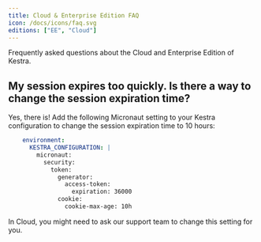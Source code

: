 ```yaml
---
title: Cloud & Enterprise Edition FAQ
icon: /docs/icons/faq.svg
editions: ["EE", "Cloud"]
---
```


Frequently asked questions about the Cloud and Enterprise Edition of Kestra.

## My session expires too quickly. Is there a way to change the session expiration time?

Yes, there is! Add the following Micronaut setting to your Kestra configuration to change the session expiration time to 10 hours:

```yaml
    environment:
      KESTRA_CONFIGURATION: |
        micronaut:
          security:
            token:
              generator:
                access-token:
                  expiration: 36000
              cookie:
                cookie-max-age: 10h
```

In Cloud, you might need to ask our support team to change this setting for you.